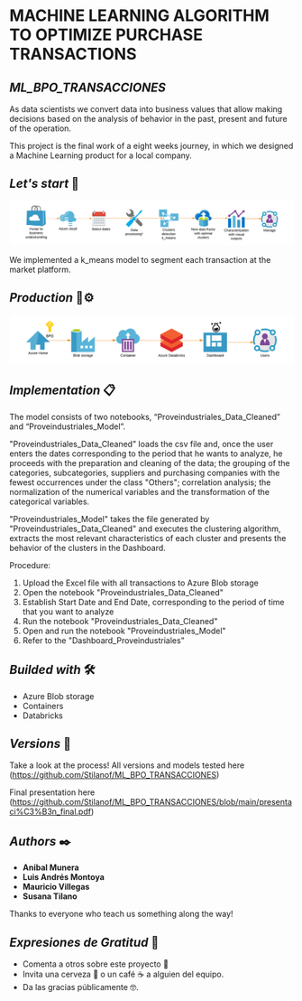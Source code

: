 # MACHINE LEARNING ALGORITHM TO OPTIMIZE PURCHASE TRANSACTIONS

## *ML_BPO_TRANSACCIONES*

As data scientists we convert data into business values that allow making decisions based on the analysis of behavior in the past, present and future of the operation. 

This project is the final work of a eight weeks journey, in which we designed a Machine Learning product for a local company.  

## *Let's start* 🚀

![Image text](https://github.com/Stilanof/ML_BPO_TRANSACCIONES/blob/main/target.png)

We implemented a k_means model to segment each transaction at the market platform.

## *Production* 🔧⚙️ 

![Image text](https://github.com/Stilanof/ML_BPO_TRANSACCIONES/blob/main/architecture.png)

## *Implementation* 📋

The model consists of two notebooks, “Proveindustriales_Data_Cleaned” and “Proveindustriales_Model”.

"Proveindustriales_Data_Cleaned" loads the csv file and, once the user enters the dates corresponding to the period that he wants to analyze, he proceeds with the preparation and cleaning of the data; the grouping of the categories, subcategories, suppliers and purchasing companies with the fewest occurrences under the class "Others"; correlation analysis; the normalization of the numerical variables and the transformation of the categorical variables.

"Proveindustriales_Model" takes the file generated by "Proveindustriales_Data_Cleaned" and executes the clustering algorithm, extracts the most relevant characteristics of each cluster and presents the behavior of the clusters in the Dashboard.

Procedure:

1. Upload the Excel file with all transactions to Azure Blob storage
2. Open the notebook "Proveindustriales_Data_Cleaned"
3. Establish Start Date and End Date, corresponding to the period of time that you want to analyze
4. Run the notebook "Proveindustriales_Data_Cleaned"
5. Open and run the notebook "Proveindustriales_Model"
6. Refer to the "Dashboard_Proveindustriales"

## *Builded with* 🛠️

* Azure Blob storage  
* Containers
* Databricks 


## *Versions* 📌

Take a look at the process! All versions and models tested here (https://github.com/Stilanof/ML_BPO_TRANSACCIONES)

Final presentation here (https://github.com/Stilanof/ML_BPO_TRANSACCIONES/blob/main/presentaci%C3%B3n_final.pdf)

## *Authors* ✒️

* **Anibal Munera** 
* **Luis Andrés Montoya** 
* **Mauricio Villegas** 
* **Susana Tilano** 

Thanks to everyone who teach us something along the way! 

## *Expresiones de Gratitud* 🎁

* Comenta a otros sobre este proyecto 📢
* Invita una cerveza 🍺 o un café ☕ a alguien del equipo. 
* Da las gracias públicamente 🤓.

